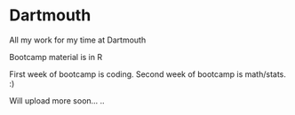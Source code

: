 # Dartmouth
All my work for my time at Dartmouth 

Bootcamp material is in R

First week of bootcamp is coding.
Second week of bootcamp is math/stats.
:)

Will upload more soon...
..
